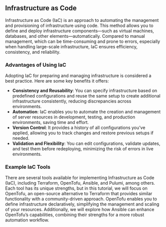 ## Infrastructure as Code

Infrastructure as Code (IaC) is an approach to automating the management and provisioning of infrastructure using code. This method allows you to define and deploy infrastructure components—such as virtual machines, databases, and other elements—automatically. Compared to manual management, which can be time-consuming and prone to errors, especially when handling large-scale infrastructure, IaC ensures efficiency, consistency, and reliability.

### Advantages of Using IaC  
Adopting IaC for preparing and managing infrastructure is considered a best practice. Here are some key benefits it offers:  
- **Consistency and Reusability**: You can specify infrastructure based on predefined configurations and reuse the same setup to create additional infrastructure consistently, reducing discrepancies across environments.  
- **Automation**: IaC enables you to automate the creation and management of server resources in development, testing, and production environments, saving time and effort.  
- **Version Control**: It provides a history of all configurations you’ve applied, allowing you to track changes and restore previous setups if needed.  
- **Validation and Flexibility**: You can edit configurations, validate updates, and test them before redeploying, minimizing the risk of errors in live environments.  

### Example IaC Tools  
There are several tools available for implementing Infrastructure as Code (IaC), including Terraform, OpenTofu, Ansible, and Pulumi, among others. Each tool has its unique strengths, but in this tutorial, we will focus on OpenTofu, an open-source alternative to Terraform that provides similar functionality with a community-driven approach. OpenTofu enables you to define infrastructure declaratively, simplifying the management and scaling of your resources. Additionally, we will explore how Ansible can enhance OpenTofu’s capabilities, combining their strengths for a more robust automation workflow.